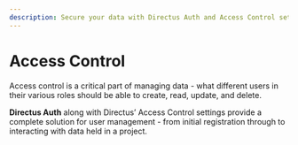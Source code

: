 ```yaml
---
description: Secure your data with Directus Auth and Access Control settings. Learn how to manage users, define permissions, and implement single sign-on.
---
```


# Access Control

Access control is a critical part of managing data - what different users in their various roles should be able to create, read, update, and delete.

**Directus Auth** along with Directus’ Access Control settings provide a complete solution for user management - from initial registration through to interacting with data held in a project.
